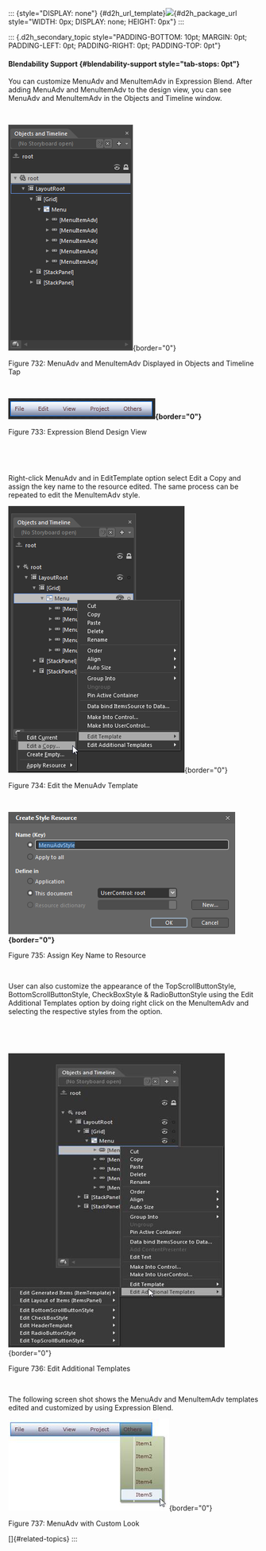 ::: {style="DISPLAY: none"}
[](ms-xhelp:///?Id=d2h_url_template){#d2h_url_template}![](!package_url!){#d2h_package_url style="WIDTH: 0px; DISPLAY: none; HEIGHT: 0px"}
:::

::: {.d2h_secondary_topic style="PADDING-BOTTOM: 10pt; MARGIN: 0pt; PADDING-LEFT: 0pt; PADDING-RIGHT: 0pt; PADDING-TOP: 0pt"}
#### Blendability Support {#blendability-support style="tab-stops: 0pt"}

You can customize MenuAdv and MenuItemAdv in Expression Blend. After adding MenuAdv and MenuItemAdv to the design view, you can see MenuAdv and MenuItemAdv in the Objects and Timeline window.

 

![Description: C:\\Users\\Dhileep\\Desktop\\Vol4-Documentation\\ScreenShots\\SL-Menu\\Objects&timline.png](ImagesExt/image30_641.png){border="0"}

Figure 732: MenuAdv and MenuItemAdv Displayed in Objects and Timeline Tap

 

**![Description: C:\\Users\\Dhileep\\Desktop\\Vol4-Documentation\\ScreenShots\\SL-Menu\\BlendDesignView.png](ImagesExt/image30_642.png){border="0"}**

Figure 733: Expression Blend Design View

 

 

Right-click MenuAdv and in EditTemplate option select Edit a Copy and assign the key name to the resource edited. The same process can be repeated to edit the MenuItemAdv style.

![Description: C:\\Users\\Dhileep\\Desktop\\Vol4-Documentation\\ScreenShots\\SL-Menu\\Editacopy.png](ImagesExt/image30_643.png){border="0"}

Figure 734: Edit the MenuAdv Template

 

**![Description: C:\\Users\\Dhileep\\Desktop\\Vol4-Documentation\\ScreenShots\\SL-Menu\\MenuAdvStyle.png](ImagesExt/image30_644.png){border="0"}**

Figure 735: Assign Key Name to Resource

 

User can also customize the appearance of the TopScrollButtonStyle, BottomScrollButtonStyle, CheckBoxStyle & RadioButtonStyle using the Edit Additional Templates option by doing right click on the MenuItemAdv and selecting the respective styles from the option.

 

 

![Description: C:\\Users\\Dhileep\\Desktop\\Vol4-Documentation\\ScreenShots\\SL-Menu\\EditAdditionalTemplates.png](ImagesExt/image30_645.jpg){border="0"}

Figure 736: Edit Additional Templates

 

The following screen shot shows the MenuAdv and MenuItemAdv templates edited and customized by using Expression Blend.

![Description: C:\\Users\\Dhileep\\Desktop\\Vol4-Documentation\\ScreenShots\\SL-Menu\\Blendability.png](ImagesExt/image30_646.jpg){border="0"}

Figure 737: MenuAdv with Custom Look

[]{#related-topics}
:::
